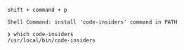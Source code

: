 
`shift + command + p`

`Shell Command: install 'code-insiders' command in PATH`

```console
❯ which code-insiders
/usr/local/bin/code-insiders
```
